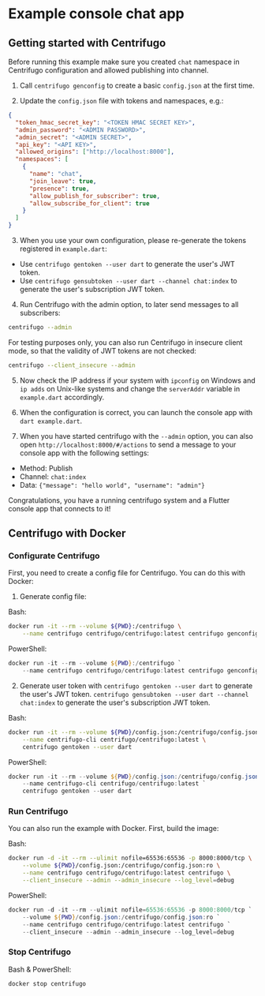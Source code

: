 # Example console chat app

## Getting started with Centrifugo

Before running this example make sure you created `chat` namespace in Centrifugo configuration and allowed publishing into channel.

1. Call `centrifugo genconfig` to create a basic `config.json` at the first time.

2. Update the `config.json` file with tokens and namespaces, e.g.:

```json
{
  "token_hmac_secret_key": "<TOKEN HMAC SECRET KEY>",
  "admin_password": "<ADMIN PASSWORD>",
  "admin_secret": "<ADMIN SECRET>",
  "api_key": "<API KEY>",
  "allowed_origins": ["http://localhost:8000"],
  "namespaces": [
    {
      "name": "chat",
      "join_leave": true,
      "presence": true,
      "allow_publish_for_subscriber": true,
      "allow_subscribe_for_client": true
    }
  ]
}
```

3. When you use your own configuration, please re-generate the tokens registered in `example.dart`:

- Use `centrifugo gentoken --user dart` to generate the user's JWT token.
- Use `centrifugo gensubtoken --user dart --channel chat:index` to generate the user's subscription JWT token.

4. Run Centrifugo with the admin option, to later send messages to all subscribers:

```bash
centrifugo --admin
```

For testing purposes only, you can also run Centrifugo in insecure client mode, so that the validity of JWT tokens
are not checked:

```bash
centrifugo --client_insecure --admin
```

5. Now check the IP address if your system with `ipconfig` on Windows and `ip adds` on Unix-like systems and change the `serverAddr` variable in `example.dart` accordingly.

6. When the configuration is correct, you can launch the console app with `dart example.dart`.

7. When you have started centrifugo with the `--admin` option, you can also open `http://localhost:8000/#/actions` to send a message to your console app with the
   following settings:

- Method: Publish
- Channel: `chat:index`
- Data: `{"message": "hello world", "username": "admin"}`

Congratulations, you have a running centrifugo system and a Flutter console app that connects to it!

## Centrifugo with Docker

### Configurate Centrifugo

First, you need to create a config file for Centrifugo. You can do this with Docker:

1. Generate config file:

Bash:

```bash
docker run -it --rm --volume ${PWD}:/centrifugo \
    --name centrifugo centrifugo/centrifugo:latest centrifugo genconfig
```

PowerShell:

```powershell
docker run -it --rm --volume ${PWD}:/centrifugo `
    --name centrifugo centrifugo/centrifugo:latest centrifugo genconfig
```

2. Generate user token
   with `centrifugo gentoken --user dart` to generate the user's JWT token.
   `centrifugo gensubtoken --user dart --channel chat:index` to generate the user's subscription JWT token.

Bash:

```bash
docker run -it --rm --volume ${PWD}/config.json:/centrifugo/config.json:ro \
    --name centrifugo-cli centrifugo/centrifugo:latest \
    centrifugo gentoken --user dart
```

PowerShell:

```powershell
docker run -it --rm --volume ${PWD}/config.json:/centrifugo/config.json:ro `
    --name centrifugo-cli centrifugo/centrifugo:latest `
    centrifugo gentoken --user dart
```

### Run Centrifugo

You can also run the example with Docker. First, build the image:

Bash:

```bash
docker run -d -it --rm --ulimit nofile=65536:65536 -p 8000:8000/tcp \
    --volume ${PWD}/config.json:/centrifugo/config.json:ro \
    --name centrifugo centrifugo/centrifugo:latest centrifugo \
    --client_insecure --admin --admin_insecure --log_level=debug
```

PowerShell:

```powershell
docker run -d -it --rm --ulimit nofile=65536:65536 -p 8000:8000/tcp `
    --volume ${PWD}/config.json:/centrifugo/config.json:ro `
    --name centrifugo centrifugo/centrifugo:latest centrifugo `
    --client_insecure --admin --admin_insecure --log_level=debug
```

### Stop Centrifugo

Bash & PowerShell:

```bash
docker stop centrifugo
```
